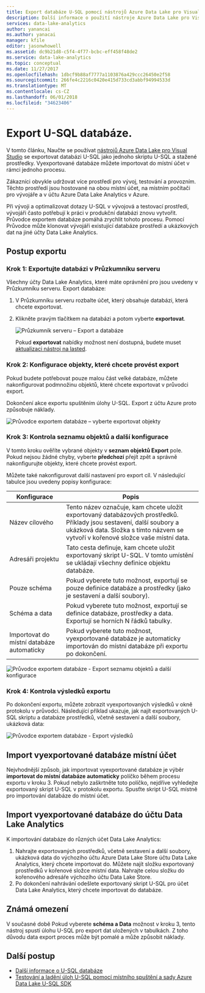 ```yaml
---
title: Export databáze U-SQL pomocí nástrojů Azure Data Lake pro Visual Studio
description: Další informace o použití nástroje Azure Data Lake pro Visual Studio pro export U-SQL databázi a automaticky ho importovat do místní účet.
services: data-lake-analytics
author: yanancai
ms.author: yanacai
manager: kfile
editor: jasonwhowell
ms.assetid: dc9b21d8-c5f4-4f77-bcbc-eff458f48de2
ms.service: data-lake-analytics
ms.topic: conceptual
ms.date: 11/27/2017
ms.openlocfilehash: 1dbcf9b88af7777a1103876a429ccc26450e2f58
ms.sourcegitcommit: 266fe4c2216c0420e415d733cd3abbf94994533d
ms.translationtype: MT
ms.contentlocale: cs-CZ
ms.lasthandoff: 06/01/2018
ms.locfileid: "34623406"
---
```

# <a name="export-a-u-sql-database"></a>Export U-SQL databáze.

V tomto článku, Naučte se používat [nástrojů Azure Data Lake pro Visual Studio](http://aka.ms/adltoolsvs) se exportovat databázi U-SQL jako jednoho skriptu U-SQL a stažené prostředky. Vyexportované databáze můžete importovat do místní účet v rámci jednoho procesu.

Zákazníci obvykle udržovat více prostředí pro vývoj, testování a provozním. Těchto prostředí jsou hostované na obou místní účet, na místním počítači pro vývojáře a v účtu Azure Data Lake Analytics v Azure. 

Při vývoji a optimalizovat dotazy U-SQL v vývojová a testovací prostředí, vývojáři často potřebují k práci v produkční databázi znovu vytvořit. Průvodce exportem databáze pomáhá zrychlit tohoto procesu. Pomocí Průvodce může klonovat vývojáři existující databáze prostředí a ukázkových dat na jiné účty Data Lake Analytics.

## <a name="export-steps"></a>Postup exportu

### <a name="step-1-export-the-database-in-server-explorer"></a>Krok 1: Exportujte databázi v Průzkumníku serveru

Všechny účty Data Lake Analytics, které máte oprávnění pro jsou uvedeny v Průzkumníku serveru. Export databáze:

1. V Průzkumníku serveru rozbalte účet, který obsahuje databázi, která chcete exportovat.
2. Klikněte pravým tlačítkem na databázi a potom vyberte **exportovat**. 
   
    ![Průzkumník serveru – Export a databáze](./media/data-lake-analytics-data-lake-tools-export-database/export-database.png)

     Pokud **exportovat** nabídky možnost není dostupná, budete muset [aktualizaci nástroj na lasted](http://aka.ms/adltoolsvs).

### <a name="step-2-configure-the-objects-that-you-want-to-export"></a>Krok 2: Konfigurace objekty, které chcete provést export

Pokud budete potřebovat pouze malou část velké databáze, můžete nakonfigurovat podmnožinu objektů, které chcete exportovat v průvodci export. 

Dokončení akce exportu spuštěním úlohy U-SQL. Export z účtu Azure proto způsobuje náklady.

![Průvodce exportem databáze – vyberte exportovat objekty](./media/data-lake-analytics-data-lake-tools-export-database/export-database-wizard.png)

### <a name="step-3-check-the-objects-list-and-other-configurations"></a>Krok 3: Kontrola seznamu objektů a další konfigurace

V tomto kroku ověříte vybrané objekty v **seznam objektů Export** pole. Pokud nejsou žádné chyby, vyberte **předchozí** přejít zpět a správně nakonfigurujte objekty, které chcete provést export.

Můžete také nakonfigurovat další nastavení pro export cíl. V následující tabulce jsou uvedeny popisy konfigurace:

|Konfigurace|Popis|
|-------------|-----------|
|Název cílového|Tento název označuje, kam chcete uložit exportovaný databázových prostředků. Příklady jsou sestavení, další soubory a ukázková data. Složka s tímto názvem se vytvoří v kořenové složce vaše místní data.|
|Adresáři projektu|Tato cesta definuje, kam chcete uložit exportovaný skript U-SQL. V tomto umístění se ukládají všechny definice objektu databáze.|
|Pouze schéma|Pokud vyberete tuto možnost, exportují se pouze definice databáze a prostředky (jako je sestavení a další soubory).|
|Schéma a data|Pokud vyberete tuto možnost, exportují se definice databáze, prostředky a data. Exportují se horních N řádků tabulky.|
|Importovat do místní databáze automaticky|Pokud vyberete tuto možnost, vyexportované databáze je automaticky importován do místní databáze při exportu po dokončení.|

![Průvodce exportem databáze - Export seznamu objektů a další konfigurace](./media/data-lake-analytics-data-lake-tools-export-database/export-database-wizard-configuration.png)

### <a name="step-4-check-the-export-results"></a>Krok 4: Kontrola výsledků exportu

Po dokončení exportu, můžete zobrazit vyexportovaných výsledků v okně protokolu v průvodci. Následující příklad ukazuje, jak najít exportovaných U-SQL skriptu a databáze prostředků, včetně sestavení a další soubory, ukázková data:

![Průvodce exportem databáze - Export výsledků](./media/data-lake-analytics-data-lake-tools-export-database/export-database-wizard-completed.png)

## <a name="import-the-exported-database-to-a-local-account"></a>Import vyexportované databáze místní účet

Nejvhodnější způsob, jak importovat vyexportované databáze je výběr **importovat do místní databáze automaticky** políčko během procesu exportu v kroku 3. Pokud nebylo zaškrtněte toto políčko, nejdříve vyhledejte exportovaný skript U-SQL v protokolu exportu. Spusťte skript U-SQL místně pro importování databáze do místní účet.

## <a name="import-the-exported-database-to-a-data-lake-analytics-account"></a>Import vyexportované databáze do účtu Data Lake Analytics

K importování databáze do různých účet Data Lake Analytics:

1. Nahrajte exportovaných prostředků, včetně sestavení a další soubory, ukázková data do výchozího účtu Azure Data Lake Store účtu Data Lake Analytics, který chcete importovat do. Můžete najít složku exportovaný prostředků v kořenové složce místní data. Nahrajte celou složku do kořenového adresáře výchozího účtu Data Lake Store.
2. Po dokončení nahrávání odešlete exportovaný skript U-SQL pro účet Data Lake Analytics, který chcete importovat do databáze.

## <a name="known-limitations"></a>Známá omezení

V současné době Pokud vyberete **schéma a Data** možnost v kroku 3, tento nástroj spustí úlohu U-SQL pro export dat uložených v tabulkách. Z toho důvodu data export proces může být pomalé a může způsobit náklady. 

## <a name="next-steps"></a>Další postup

* [Další informace o U-SQL databáze](https://msdn.microsoft.com/library/azure/mt621299.aspx) 
* [Testování a ladění úloh U-SQL pomocí místního spuštění a sady Azure Data Lake U-SQL SDK](data-lake-analytics-data-lake-tools-local-run.md)


